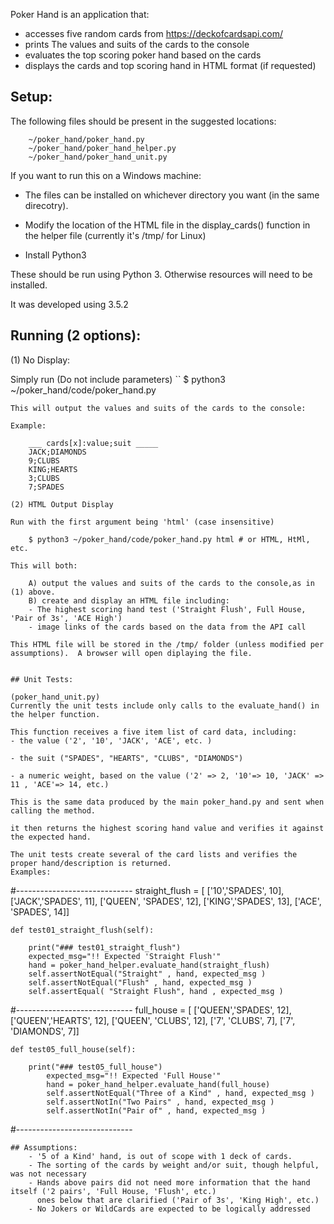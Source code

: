 Poker Hand is an application that:

- accesses five random cards from https://deckofcardsapi.com/
- prints The values and suits of the cards to the console
- evaluates the top scoring poker hand based on the cards
- displays the cards and top scoring hand in HTML format (if requested)


## Setup:
The following files should be present in the suggested locations:
```
	~/poker_hand/poker_hand.py
	~/poker_hand/poker_hand_helper.py
	~/poker_hand/poker_hand_unit.py
```

If you want to run this on a Windows machine:
- The files can be installed on whichever directory you want (in the same direcotry).
- Modify the location of the HTML file in the display_cards() function in the helper file (currently it's /tmp/ for Linux)

- Install Python3
	
These should be run using Python 3.  Otherwise resources will need to be installed.

It was developed using 3.5.2


## Running (2 options):
(1) No Display:

Simply run (Do not include parameters)
``
	$ python3 ~/poker_hand/code/poker_hand.py
```
This will output the values and suits of the cards to the console:

Example:

	___ cards[x]:value;suit _____
	JACK;DIAMONDS
	9;CLUBS
	KING;HEARTS
	3;CLUBS
	7;SPADES

(2) HTML Output Display

Run with the first argument being 'html' (case insensitive)

	$ python3 ~/poker_hand/code/poker_hand.py html # or HTML, HtMl, etc.

This will both:

	A) output the values and suits of the cards to the console,as in (1) above.
	B) create and display an HTML file including:
	- The highest scoring hand test ('Straight Flush', Full House, 'Pair of 3s', 'ACE High')
	- image links of the cards based on the data from the API call

This HTML file will be stored in the /tmp/ folder (unless modified per assumptions).  A browser will open diplaying the file.


## Unit Tests:

(poker_hand_unit.py)
Currently the unit tests include only calls to the evaluate_hand() in the helper function.

This function receives a five item list of card data, including:
- the value ('2', '10', 'JACK', 'ACE', etc. )

- the suit ("SPADES", "HEARTS", "CLUBS", "DIAMONDS")

- a numeric weight, based on the value ('2' => 2, '10'=> 10, 'JACK' => 11 , 'ACE'=> 14, etc.)

This is the same data produced by the main poker_hand.py and sent when calling the method.

it then returns the highest scoring hand value and verifies it against the expected hand.

The unit tests create several of the card lists and verifies the proper hand/description is returned.
Examples:
```
#-----------------------------
	straight_flush = [
	['10','SPADES', 10], ['JACK','SPADES', 11], ['QUEEN', 'SPADES', 12],
	['KING','SPADES', 13], ['ACE', 'SPADES', 14]]

	def test01_straight_flush(self):

		print("### test01_straight_flush")
		expected_msg="!! Expected 'Straight Flush'"
		hand = poker_hand_helper.evaluate_hand(straight_flush)
		self.assertNotEqual("Straight" , hand, expected_msg )
		self.assertNotEqual("Flush" , hand, expected_msg )
		self.assertEqual( "Straight Flush", hand , expected_msg )
#-----------------------------
	full_house = [
	['QUEEN','SPADES', 12], ['QUEEN','HEARTS', 12], ['QUEEN', 'CLUBS', 12],
	['7', 'CLUBS', 7], ['7', 'DIAMONDS', 7]]

	def test05_full_house(self):

		print("### test05_full_house")
       		expected_msg="!! Expected 'Full House'"
        	hand = poker_hand_helper.evaluate_hand(full_house)
        	self.assertNotEqual("Three of a Kind" , hand, expected_msg )
        	self.assertNotIn("Two Pairs" , hand, expected_msg )
        	self.assertNotIn("Pair of" , hand, expected_msg )
#-----------------------------
```
## Assumptions:
	- '5 of a Kind' hand, is out of scope with 1 deck of cards.
	- The sorting of the cards by weight and/or suit, though helpful, was not necessary
	- Hands above pairs did not need more information that the hand itself ('2 pairs', 'Full House, 'Flush', etc.)
  	  ones below that are clarified ('Pair of 3s', 'King High', etc.)
	- No Jokers or WildCards are expected to be logically addressed
